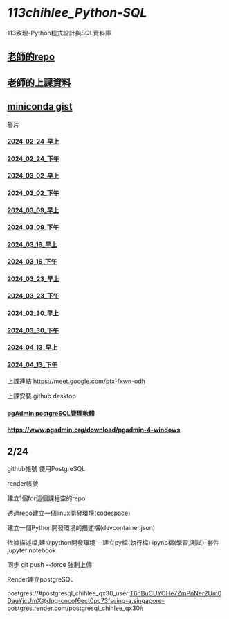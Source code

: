 # _113chihlee_Python-SQL_
113致理-Python程式設計與SQL資料庫

## [老師的repo](https://github.com/roberthsu2003/__112_gov_Python_sql__)
## [老師的上課資料](https://github.com/roberthsu2003/python-SQLite-MySQL)
## [miniconda gist](https://gist.github.com/roberthsu2003/public)

影片
#### [2024_02_24_早上](https://youtube.com/live/xCYgORSmgxc)
#### [2024_02_24_下午](https://youtube.com/live/PigT63BK_-g)
#### [2024_03_02_早上](https://youtube.com/live/LLBW-TWIErA)
#### [2024_03_02_下午](https://youtube.com/live/ESAKaVEpoj0)
#### [2024_03_09_早上](https://youtube.com/live/LKPe3y4udF4)
#### [2024_03_09_下午](https://youtube.com/live/aC5Bfm_4chY)
#### [2024_03_16_早上](https://youtube.com/live/GEDG_esRGYc)
#### [2024_03_16_下午](https://youtube.com/live/NvVIV10MLOk)
#### [2024_03_23_早上](https://youtube.com/live/Q3B_M-7ZyOo)
#### [2024_03_23_下午](https://youtube.com/live/wOij96-gtQg)
#### [2024_03_30_早上](https://youtube.com/live/e5KMncVA98M)
#### [2024_03_30_下午](https://youtube.com/live/a8wl5jYuAks)
#### [2024_04_13_早上](https://youtube.com/live/sNdiCzQfTsQ)
#### [2024_04_13_下午](https://youtube.com/live/VdPbLGUR9_Y)

上課連結 https://meet.google.com/ptx-fxwn-odh

上課安裝 github desktop 
#### [pgAdmin postgreSQL管理軟體](https://github.com/roberthsu2003/python-SQLite-MySQL/blob/master/postgresSQL)
#### https://www.pgadmin.org/download/pgadmin-4-windows

## 2/24

github帳號 使用PostgreSQL

render帳號

建立1個for這個課程空的repo

透過repo建立一個linux開發環境(codespace)

建立一個Python開發環境的描述檔(devcontainer.json)

依據描述檔,建立python開發環境
--建立py檔(執行檔) ipynb檔(學習,測試)-套件jupyter notebook

同步 git push --force 強制上傳

Render建立postgreSQL

postgres://#postgresql_chihlee_qx30_user:T6nBuCUYOHe7ZmPnNer2Um0DauYjcUmX@dpg-cncof6ect0pc73fsving-a.singapore-postgres.render.com/postgresql_chihlee_qx30#

